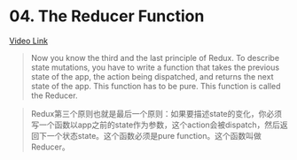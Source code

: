# 04. The Reducer Function
[Video Link](https://egghead.io/lessons/javascript-redux-the-reducer-function)

>Now you know the third and the last principle of Redux. To describe state mutations, you have to write a function that takes the previous state of the app, the action being dispatched, and returns the next state of the app. This function has to be pure. This function is called the Reducer.

>Redux第三个原则也就是最后一个原则：如果要描述state的变化，你必须写一个函数以app之前的state作为参数，这个action会被dispatch，然后返回下一个状态state。这个函数必须是pure function。这个函数叫做Reducer。
